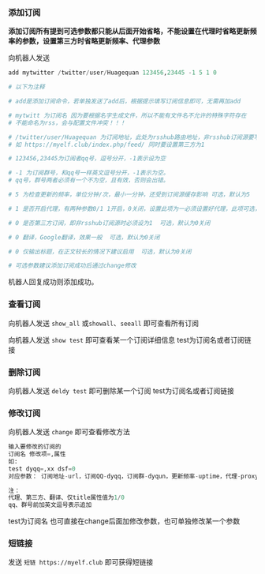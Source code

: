 ### 添加订阅

**添加订阅所有提到可选参数都只能从后面开始省略，不能设置在代理时省略更新频率的参数，设置第三方时省略更新频率、代理参数**

向机器人发送
```python
add mytwitter /twitter/user/Huagequan 123456,23445 -1 5 1 0

# 以下为注释

# add是添加订阅命令，若单独发送了add后，根据提示填写订阅信息即可，无需再加add

# mytwitt 为订阅名 因为要根据名字生成文件，所以不能有文件名不允许的特殊字符存在
# 不能命名为rss，会与配置文件冲突！！！

# /twitter/user/Huagequan 为订阅地址，此处为rsshub路由地址，非rsshub订阅源要写完整
# 如 https://myelf.club/index.php/feed/ 同时要设置第三方为1

# 123456,23445为订阅者qq号，逗号分开，-1表示设为空

# -1 为订阅群号，和qq号一样英文逗号分开，-1表示为空。
# qq号，群号两者必须有一个不为空，且有效，否则会出错。

# 5 为检查更新的频率，单位分钟/次，最小一分钟，还受到订阅源缓存影响 可选，默认为5

# 1 是否开启代理，有两种参数0/1 1开启，0关闭，设置此项为一必须设置好代理，此项可选，默认为0不开启

# 0 是否第三方订阅，即非rsshub订阅源时必须设为1  可选，默认为0关闭

# 0 翻译，Google翻译，效果一般  可选，默认为0关闭

# 0 仅输出标题，在正文较长的情况下建议启用  可选，默认为0关闭

# 可选参数建议添加订阅成功后通过change修改

```
机器人回复成功则添加成功。


### 查看订阅

向机器人发送
`show_all` 或`showall`、`seeall`
即可查看所有订阅

向机器人发送
`show test`
即可查看某一个订阅详细信息
test为订阅名或者订阅链接

### 删除订阅

向机器人发送
`deldy test`
即可删除某一个订阅
test为订阅名或者订阅链接


### 修改订阅

向机器人发送
`change`
即可查看修改方法
```python
输入要修改的订阅的
订阅名 修改项=,属性
如:
test dyqq=,xx dsf=0
对应参数： 订阅地址-url，订阅QQ-dyqq，订阅群-dyqun，更新频率-uptime，代理-proxy，第三方-dsf，翻译-tl，仅title-ot

注：
代理、第三方、翻译、仅title属性值为1/0
qq、群号前加英文逗号表示追加
```
test为订阅名
也可直接在change后面加修改参数，也可单独修改某一个参数


### 短链接

发送 `短链 https://myelf.club` 即可获得短链接